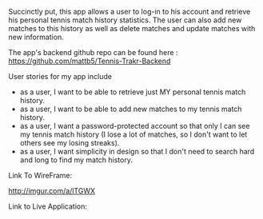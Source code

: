 Succinctly put, this app allows a user to log-in to his account and retrieve his personal tennis match history statistics.  The user can also add new matches to this history as well as delete matches and update matches with new information.

The app's backend github repo can be found here : https://github.com/mattb5/Tennis-Trakr-Backend

User stories for my app include 
- as a user, I want to be able to retrieve just MY personal tennis match history.  
- as a user, I want to be able to add new matches to my tennis match history.
- as a user, I want a password-protected account so that only I can see my tennis match history (I lose a lot of matches, so I don't want   to let others see my losing streaks).
- as a user, I want simplicity in design so that I don't need to search hard and long to find my match history.  

Link To WireFrame: 

http://imgur.com/a/lTGWX

Link to Live Application: 

